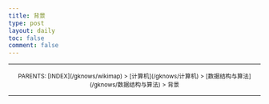 ```yaml
---
title: 背景
type: post
layout: daily
toc: false
comment: false
---
```

---
<center><small>PARENTS: [INDEX](/gknows/wikimap) > [计算机](/gknows/计算机) > [数据结构与算法](/gknows/数据结构与算法) > 背景</small></center>

---
